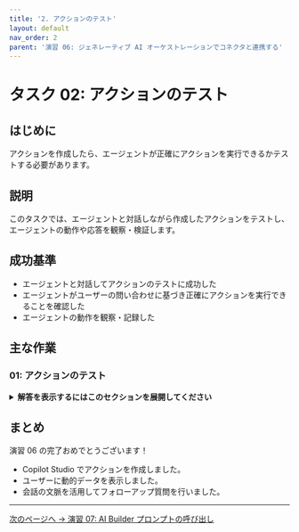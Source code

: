 ```yaml
---
title: '2. アクションのテスト'
layout: default
nav_order: 2
parent: '演習 06: ジェネレーティブ AI オーケストレーションでコネクタと連携する'
---
```


# タスク 02: アクションのテスト

## はじめに

アクションを作成したら、エージェントが正確にアクションを実行できるかテストする必要があります。

## 説明

このタスクでは、エージェントと対話しながら作成したアクションをテストし、エージェントの動作や応答を観察・検証します。

## 成功基準

-   エージェントと対話してアクションのテストに成功した
-   エージェントがユーザーの問い合わせに基づき正確にアクションを実行できることを確認した
-   エージェントの動作を観察・記録した

## 主な作業

### 01: アクションのテスト

<details markdown="block"> 
  <summary><strong>解答を表示するにはこのセクションを展開してください</strong></summary> 

1. **Test your agent** ペイン右上のリフレッシュアイコンを選択し、新しい会話を開始します。

1. 天気について曖昧な質問をします:

	`今日の天気は？`

	![rnnjmg94.jpg](../../media/rnnjmg94.jpg)

> [!NOTE]
> エージェントは詳細な場所を尋ね、**Activity map** がメインペインに表示されます。

1. 都市名で答えます:

	`ダラス`

	![vue0xsal.jpg](../../media/vue0xsal.jpg)

> [!NOTE]
> エージェントは自動的に **Inputs** を都市で更新し、回答を返します。

1. 間違いを伝え、別の場所を尋ねます:

	`待って、ロンドンの天気が知りたかった。持っている情報をすべて箇条書きで教えて。`

	![96lnl1mh.jpg](../../media/96lnl1mh.jpg)

> [!NOTE]
> エージェントがコネクタへのクエリを更新し、指示通りすべての情報を箇条書きで返す様子を観察してください。

</details>

## まとめ

演習 06 の完了おめでとうございます！

- Copilot Studio でアクションを作成しました。
- ユーザーに動的データを表示しました。
- 会話の文脈を活用してフォローアップ質問を行いました。

---

[次のページへ → 演習 07: AI Builder プロンプトの呼び出し](../Ex07/Ex07.md)
